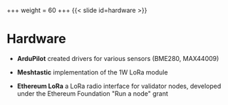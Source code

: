 +++
weight = 60
+++
{{< slide id=hardware >}}

# Hardware

* **ArduPilot** created drivers for various sensors (BME280, MAX44009)

* **Meshtastic** implementation of the 1W LoRa module

* **Ethereum LoRa** a LoRa radio interface for validator nodes, developed under the Ethereum Foundation "Run a node" grant
